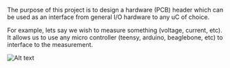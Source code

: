 The purpose of this project is to design a hardware (PCB) header which can be used as an interface from general I/O hardware to any uC of choice.

For example, lets say we wish to measure something (voltage, current, etc). It allows us to use any micro controller (teensy, arduino, beaglebone, etc) to interface to the measurement.

![Alt text](ce_header_screenshot.png?raw=true "Header screen shot")
